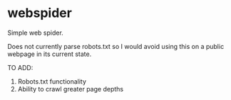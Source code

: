 # webspider
Simple web spider.

Does not currently parse robots.txt so I would avoid using this on a public webpage in its current state.

TO ADD:
1. Robots.txt functionality
2. Ability to crawl greater page depths
